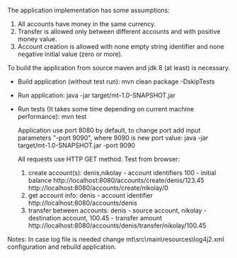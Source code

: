 The application implementation has some assumptions:
1. All accounts have money in the same currency.
2. Transfer is allowed only between different accounts and with positive money value.
3. Account creation is allowed with none empty string identifier and none negative initial value (zero or more).

To build the application from source maven and jdk 8 (at least) is necessary.	
- Build application (without test run):
	mvn clean package -DskipTests
- Run application:
	java -jar target/mt-1.0-SNAPSHOT.jar
- Run tests (It takes some time depending on current machine performance):
	mvn test
	
	Application use port 8080 by default,
	to change port add input parameters "-port 9090", where 9090 is new port value:
	java -jar target/mt-1.0-SNAPSHOT.jar -port 9090
	
	All requests use HTTP GET method.
	Test from browser:
	1. create account(s):
		denis,nikolay - account identifiers
		100 - initial balance
		http://localhost:8080/accounts/create/denis/123.45
		http://localhost:8080/accounts/create/nikolay/0
	2. get account info:
		denis - account identifier
		http://localhost:8080/accounts/denis
	3. transfer between accounts:
		denis - source account,
		nikolay - destination account,
		100.45 - transfer amount
		http://localhost:8080/accounts/denis/transfer/nikolay/100.45
		
Notes:
	In case log file is needed change mt\src\main\resources\log4j2.xml configuration and rebuild application.
	